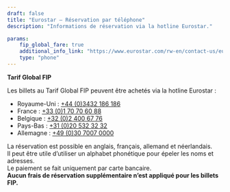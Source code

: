 ```yaml
---
draft: false
title: "Eurostar – Réservation par téléphone"
description: "Informations de réservation via la hotline Eurostar."

params:
    fip_global_fare: true
    additional_info_link: "https://www.eurostar.com/rw-en/contact-us/eurostar-contact-details"
    type: "phone"
---
```


**Tarif Global FIP**

Les billets au Tarif Global FIP peuvent être achetés via la hotline Eurostar :

- Royaume-Uni : [+44 (0)3432 186 186](tel:+443432186186)
- France : [+33 (0)1 70 70 60 88](tel:+33170706088)
- Belgique : [+32 (0)2 400 67 76](tel:+3224006776)
- Pays-Bas : [+31 (0)20 532 32 32](tel:+31205323232)
- Allemagne : [+49 (0)30 7007 0000](tel:+493070070000)

La réservation est possible en anglais, français, allemand et néerlandais. \
Il peut être utile d’utiliser un alphabet phonétique pour épeler les noms et adresses. \
Le paiement se fait uniquement par carte bancaire. \
**Aucun frais de réservation supplémentaire n’est appliqué pour les billets FIP.**
